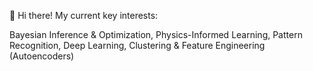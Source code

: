  👋 Hi there! My current key interests:

Bayesian Inference & Optimization, Physics-Informed Learning, Pattern Recognition, Deep Learning, Clustering & Feature Engineering (Autoencoders)




